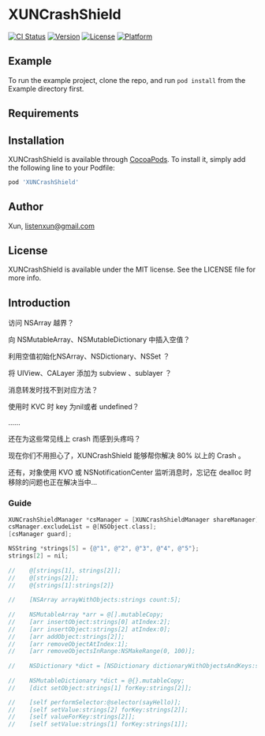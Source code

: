 # XUNCrashShield

[![CI Status](https://img.shields.io/travis/longlyman/XUNCrashShield.svg?style=flat)](https://travis-ci.org/longlyman/XUNCrashShield)
[![Version](https://img.shields.io/cocoapods/v/XUNCrashShield.svg?style=flat)](https://cocoapods.org/pods/XUNCrashShield)
[![License](https://img.shields.io/cocoapods/l/XUNCrashShield.svg?style=flat)](https://cocoapods.org/pods/XUNCrashShield)
[![Platform](https://img.shields.io/cocoapods/p/XUNCrashShield.svg?style=flat)](https://cocoapods.org/pods/XUNCrashShield)

## Example

To run the example project, clone the repo, and run `pod install` from the Example directory first.

## Requirements

## Installation

XUNCrashShield is available through [CocoaPods](https://cocoapods.org). To install
it, simply add the following line to your Podfile:

```ruby
pod 'XUNCrashShield'
```

## Author

Xun, listenxun@gmail.com

## License

XUNCrashShield is available under the MIT license. See the LICENSE file for more info.



## Introduction

访问 NSArray 越界？

向 NSMutableArray、NSMutableDictionary 中插入空值？

利用空值初始化NSArray、NSDictionary、NSSet ？

将 UIView、CALayer 添加为 subview 、sublayer ？

消息转发时找不到对应方法？

使用时 KVC 时 key 为nil或者 undefined？

......

还在为这些常见线上 crash 而感到头疼吗？

现在你们不用担心了，XUNCrashShield 能够帮你解决 80% 以上的 Crash 。



还有，对象使用 KVO 或 NSNotificationCenter 监听消息时，忘记在 dealloc 时移除的问题也正在解决当中...



### Guide

```objective-c
XUNCrashShieldManager *csManager = [XUNCrashShieldManager shareManager];
csManager.excludeList = @[NSObject.class];
[csManager guard];

NSString *strings[5] = {@"1", @"2", @"3", @"4", @"5"};
strings[2] = nil;
    
//    @[strings[1], strings[2]];
//    @[strings[2]];
//    @{strings[1]:strings[2]}
    
//    [NSArray arrayWithObjects:strings count:5];
    
//    NSMutableArray *arr = @[].mutableCopy;
//    [arr insertObject:strings[0] atIndex:2];
//    [arr insertObject:strings[2] atIndex:0];
//    [arr addObject:strings[2]];
//    [arr removeObjectAtIndex:1];
//    [arr removeObjectsInRange:NSMakeRange(0, 100)];
    
//    NSDictionary *dict = [NSDictionary dictionaryWithObjectsAndKeys:strings[1], strings[2], nil];
    
//    NSMutableDictionary *dict = @{}.mutableCopy;
//    [dict setObject:strings[1] forKey:strings[2]];

//    [self performSelector:@selector(sayHello)];
//    [self setValue:strings[2] forKey:strings[2]];
//    [self valueForKey:strings[2]];
//    [self setValue:strings[1] forKey:strings[1]];

```



